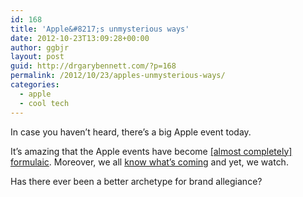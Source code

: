 ```yaml
---
id: 168
title: 'Apple&#8217;s unmysterious ways'
date: 2012-10-23T13:09:28+00:00
author: ggbjr
layout: post
guid: http://drgarybennett.com/?p=168
permalink: /2012/10/23/apples-unmysterious-ways/
categories:
  - apple
  - cool tech
---
```

In case you haven&#8217;t heard, there&#8217;s a big Apple event today. 

It&#8217;s amazing that the Apple events have become [[almost completely] formulaic](http://www.geekculture.com/joyoftech/joyarchives/1758.html). Moreover, we all [know what&#8217;s coming](http://m.imore.com/ipad-mini-preview-redux) and yet, we watch. 

Has there ever been a better archetype for brand allegiance?